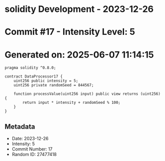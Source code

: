 ﻿# solidity Development - 2023-12-26
# Commit #17 - Intensity Level: 5
# Generated on: 2025-06-07 11:14:15
```solidity
pragma solidity ^0.8.0;

contract DataProcessor17 {
    uint256 public intensity = 5;
    uint256 private randomSeed = 844567;

    function processValue(uint256 input) public view returns (uint256) {
        return input * intensity + randomSeed % 100;
    }
}
```
## Metadata
- Date: 2023-12-26
- Intensity: 5
- Commit Number: 17
- Random ID: 27477418
